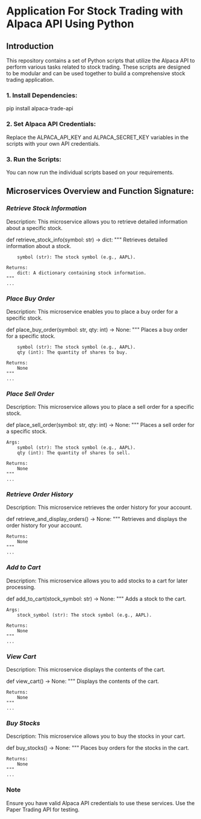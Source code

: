 # Application For Stock Trading with Alpaca API Using Python
## Introduction
This repository contains a set of Python scripts that utilize the Alpaca API to perform various tasks related to stock trading. These scripts are designed to be modular and can be used together to build a comprehensive stock trading application.
### 1. Install Dependencies:
pip install alpaca-trade-api
### 2. Set Alpaca API Credentials:
Replace the ALPACA_API_KEY and ALPACA_SECRET_KEY variables in the scripts with your own API credentials.
### 3. Run the Scripts:
You can now run the individual scripts based on your requirements.

## Microservices Overview and Function Signature:
### *Retrieve Stock Information*
Description: This microservice allows you to retrieve detailed information about a specific stock.

def retrieve_stock_info(symbol: str) -> dict: """ Retrieves detailed information about a stock.
```Args:
    symbol (str): The stock symbol (e.g., AAPL).

Returns:
    dict: A dictionary containing stock information.
"""
...
```

### *Place Buy Order*
Description: This microservice enables you to place a buy order for a specific stock.

def place_buy_order(symbol: str, qty: int) -> None: """ Places a buy order for a specific stock.
```Args:
    symbol (str): The stock symbol (e.g., AAPL).
    qty (int): The quantity of shares to buy.

Returns:
    None
"""
...
```

### *Place Sell Order*
Description: This microservice allows you to place a sell order for a specific stock.

def place_sell_order(symbol: str, qty: int) -> None: """ Places a sell order for a specific stock.
```
Args:
    symbol (str): The stock symbol (e.g., AAPL).
    qty (int): The quantity of shares to sell.

Returns:
    None
"""
...
```

### *Retrieve Order History*
Description: This microservice retrieves the order history for your account.

def retrieve_and_display_orders() -> None: """ Retrieves and displays the order history for your account.
```
Returns:
    None
"""
...
```

### *Add to Cart*
Description: This microservice allows you to add stocks to a cart for later processing.

def add_to_cart(stock_symbol: str) -> None: """ Adds a stock to the cart.
```
Args:
    stock_symbol (str): The stock symbol (e.g., AAPL).

Returns:
    None
"""
...
```

### *View Cart*
Description: This microservice displays the contents of the cart.

def view_cart() -> None: """ Displays the contents of the cart.
```
Returns:
    None
"""
...
```

### *Buy Stocks*
Description: This microservice allows you to buy the stocks in your cart.

def buy_stocks() -> None: """ Places buy orders for the stocks in the cart.
```
Returns:
    None
"""
...
```

### Note
Ensure you have valid Alpaca API credentials to use these services. Use the Paper Trading API for testing.

